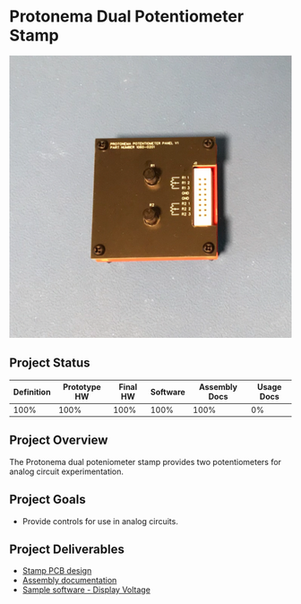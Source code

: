 # Protonema Dual Potentiometer Stamp
![Photo of a 1060A Dual Potentiometer stamp](1060-8010/images/1060A.jpg)

## Project Status

Definition | Prototype HW | Final HW | Software | Assembly Docs | Usage Docs |
|-|-|-|-|-|-|
100% | 100% | 100% | 100% | 100% | 0% |

## Project Overview
The Protonema dual poteniometer stamp provides two potentiometers for analog circuit experimentation.

## Project Goals
* Provide controls for use in analog circuits.

## Project Deliverables
* [Stamp PCB design](https://github.com/dslik/protonema/tree/main/stamps/1060A/1060-0101/latest)
* [Assembly documentation](https://dslik.github.io/protonema/stamps/1060A/1060-8010.pdf)
* [Sample software - Display Voltage ](https://github.com/dslik/protonema/tree/main/stamps/1060A/1060-9101)
